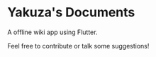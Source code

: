 # Yakuza's Documents

A offline wiki app using Flutter.

Feel free to contribute or talk some suggestions!
